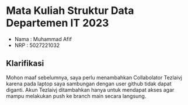 # Mata Kuliah Struktur Data Departemen IT 2023
+ Nama : Muhammad Afif
+ NRP : 5027221032

## Klarifikasi
Mohon maaf sebelumnya, saya perlu menambahkan Collabolator Tezlaivj karena pada laptop saya sambungan dengan user github tidak dapat diganti.
Akun Tezlaivj ditambahkan hanya untuk mendapat akses agar mampu melakukan push ke branch main secara langsung.
